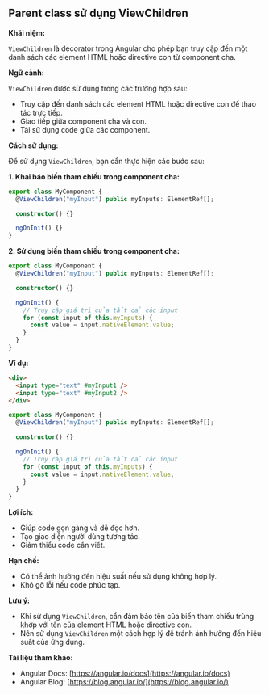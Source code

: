 ## Parent class sử dụng ViewChildren

**Khái niệm:**

`ViewChildren` là decorator trong Angular cho phép bạn truy cập đến một danh sách các element HTML hoặc directive con từ component cha.

**Ngữ cảnh:**

`ViewChildren` được sử dụng trong các trường hợp sau:

- Truy cập đến danh sách các element HTML hoặc directive con để thao tác trực tiếp.
- Giao tiếp giữa component cha và con.
- Tái sử dụng code giữa các component.

**Cách sử dụng:**

Để sử dụng `ViewChildren`, bạn cần thực hiện các bước sau:

**1. Khai báo biến tham chiếu trong component cha:**

```typescript
export class MyComponent {
  @ViewChildren("myInput") public myInputs: ElementRef[];

  constructor() {}

  ngOnInit() {}
}
```

**2. Sử dụng biến tham chiếu trong component cha:**

```typescript
export class MyComponent {
  @ViewChildren("myInput") public myInputs: ElementRef[];

  constructor() {}

  ngOnInit() {
    // Truy cập giá trị của tất cả các input
    for (const input of this.myInputs) {
      const value = input.nativeElement.value;
    }
  }
}
```

**Ví dụ:**

```html
<div>
  <input type="text" #myInput1 />
  <input type="text" #myInput2 />
</div>
```

```typescript
export class MyComponent {
  @ViewChildren("myInput") public myInputs: ElementRef[];

  constructor() {}

  ngOnInit() {
    // Truy cập giá trị của tất cả các input
    for (const input of this.myInputs) {
      const value = input.nativeElement.value;
    }
  }
}
```

**Lợi ích:**

- Giúp code gọn gàng và dễ đọc hơn.
- Tạo giao diện người dùng tương tác.
- Giảm thiểu code cần viết.

**Hạn chế:**

- Có thể ảnh hưởng đến hiệu suất nếu sử dụng không hợp lý.
- Khó gỡ lỗi nếu code phức tạp.

**Lưu ý:**

- Khi sử dụng `ViewChildren`, cần đảm bảo tên của biến tham chiếu trùng khớp với tên của element HTML hoặc directive con.
- Nên sử dụng `ViewChildren` một cách hợp lý để tránh ảnh hưởng đến hiệu suất của ứng dụng.

**Tài liệu tham khảo:**

- Angular Docs: [https://angular.io/docs](https://angular.io/docs)
- Angular Blog: [https://blog.angular.io/](https://blog.angular.io/)
